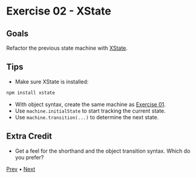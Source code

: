 # Exercise 02 - XState

## Goals

Refactor the previous state machine with [XState](https://github.com/davidkpiano/xstate).

## Tips

- Make sure XState is installed:

```bash
npm install xstate
```

- With object syntax, create the same machine as [Exercise 01](../01/README.md).
- Use `machine.initialState` to start tracking the current state.
- Use `machine.transition(...)` to determine the next state.

## Extra Credit

- Get a feel for the shorthand and the object transition syntax. Which do you prefer?

[Prev](../01/README.md) • [Next](../03/README.md)